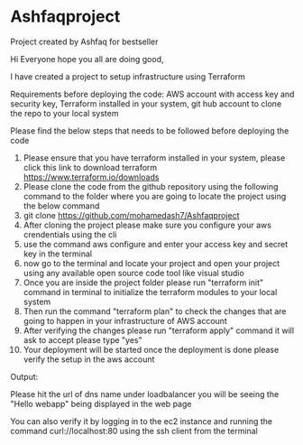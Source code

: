 # Ashfaqproject
Project created by Ashfaq for bestseller

Hi Everyone hope you all are doing good,

 I have created a project to setup infrastructure using Terraform
 
 Requirements before deploying the code: AWS account with access key and security key, Terraform installed in your system, git hub account to clone the repo to your local system
 
 Please find the below steps that needs to be followed before deploying the code
 
1. Please ensure that you have terraform installed in your system, please click this link to download terraform https://www.terraform.io/downloads
2. Please clone the code from the github repository using the following command to the folder where you are going to locate the project using the below command
3. git clone https://github.com/mohamedash7/Ashfaqproject
4. After cloning the project please make sure you configure your aws crendentials using the cli
5. use the command aws configure and enter your access key and secret key in the terminal
6. now go to the terminal and locate your project and open your project using any available open source code tool like visual studio
7. Once you are inside the project folder please run "terraform init" command in terminal to initialize the terraform modules to your local system
8. Then run the command "terraform plan" to check the changes that are going to happen in your infrastructure of AWS account
9. After verifying the changes please run "terraform apply" command it will ask to accept please type "yes"
10. Your deployment will be started once the deployment is done please verify the setup in the aws account

Output:

Please hit the url of dns name under loadbalancer you will be seeing the "Hello webapp" being displayed in the web page

You can also verify it by logging in to the ec2 instance and running the command curl://localhost:80 using the ssh client from the terminal

 
 
 
 
